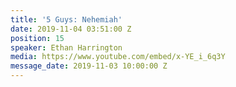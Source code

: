 ```yaml
---
title: '5 Guys: Nehemiah'
date: 2019-11-04 03:51:00 Z
position: 15
speaker: Ethan Harrington
media: https://www.youtube.com/embed/x-YE_i_6q3Y
message_date: 2019-11-03 10:00:00 Z
---
```


